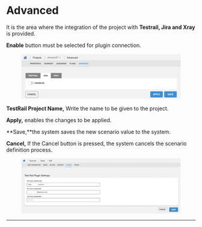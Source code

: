 # Advanced

It is the area where the integration of the project with **Testrail, Jira and Xray** is provided.

**Enable** button must be selected for plugin connection.

<figure><img src="../.gitbook/assets/Ekran Resmi 2023-06-20 16.21.36.png" alt=""><figcaption></figcaption></figure>

**TestRail Project Name,** Write the name to be given to the project.

**Apply,** enables the changes to be applied.

\*\*Save,\*\*the system saves the new scenario value to the system.

**Cancel,** If the Cancel button is pressed, the system cancels the scenario definition process.

<figure><img src="../.gitbook/assets/Ekran Resmi 2023-06-20 21.10.14.png" alt=""><figcaption></figcaption></figure>



***
